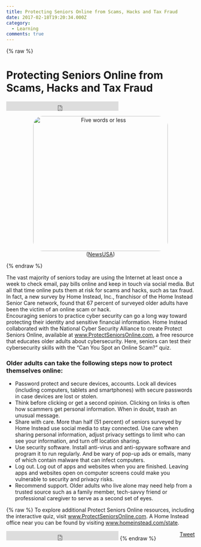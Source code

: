 ```yaml
---
title: Protecting Seniors Online from Scams, Hacks and Tax Fraud
date: 2017-02-18T19:20:34.000Z
category:
  - Learning
comments: true
---
```


{% raw %}
<h1>Protecting Seniors Online from Scams, Hacks and Tax Fraud</h1><iframe src="https://www.facebook.com/plugins/like.php?href=https%3A%2F%2Fwww.copyrightfreecontent.com%2Fcomputers%2Fprotecting-seniors-online-from-scams-hacks-and-tax-fraud-2%2F&layout=standard&show_faces=true&width=300&height=25&action=like&font=arial&colorscheme=light"  id="fbLikeIframe" name="fbLikeIframe"  scrolling="no" frameborder="0" allowTransparency="true"  class="fbLikeContainer"  style="border:none; overflow:hidden; width:300px; height:25px; display:inline;"  ></iframe>
<p style="text-align:center;">
<img class="category-img" src="https://ftper.newsusa.com/Thumbnail/ProtectingSeniors.jpg" alt="Five words or less" width="360" style="border-radius:25px" />
<br>
(<a href="http://www.newsusa.com/">NewsUSA</a>)
</p>
{% endraw %}

The vast majority of seniors today are using the Internet at least once a week to check email, pay bills online and keep in touch  via social media. But all that time online puts them at risk for scams and hacks, such as tax fraud.<br />
	In fact, a new survey by Home Instead, Inc., franchisor of the Home Instead Senior Care network, found that 67 percent of surveyed older adults have been the victim of an online scam or hack.<br />
	Encouraging seniors to practice cyber security can go a long way toward protecting their identity and sensitive financial information. Home Instead collaborated with the National Cyber Security Alliance to create Protect Seniors Online, available at <a href="http://www.protectseniorsonline.com/">www.ProtectSeniorsOnline.com</a>, a free resource that educates older adults about cybersecurity. Here, seniors can test their cybersecurity skills with the “Can You Spot an Online Scam?” quiz.<br />

### Older adults can take the following steps now to protect themselves online:
	
- Password protect and secure devices, accounts. Lock all devices (including computers, tablets and smartphones) with secure passwords in case devices are lost or stolen.
- Think before clicking or get a second opinion. Clicking on links is often how scammers get personal information. When in doubt, trash an unusual message.
- Share with care. More than half (51 percent) of seniors surveyed by Home Instead use social media to stay connected. Use care when sharing personal information, adjust privacy settings to limit who can see your information, and turn off location sharing.
- Use security software. Install anti-virus and anti-spyware software and program it to run regularly. And be wary of pop-up ads or emails, many of which contain malware that can infect computers.
- Log out. Log out of apps and websites when you are finished. Leaving apps and websites open on computer screens could make you vulnerable to security and privacy risks.
- Recommend support. Older adults who live alone may need help from a trusted source such as a family member, tech-savvy friend or professional caregiver to serve as a second set of eyes.
	
	
{% raw %}
To explore additional Protect Seniors Online resources, including the interactive quiz, visit <a href="http://www.protectseniorsonline.com/">www.ProtectSeniorsOnline.com</a>. A Home Instead office near you can be found by visiting <a href="http://www.homeinstead.com/state"><a href="http://www.homeinstead.com/state">www.homeinstead.com/state</a></a>.

<div style="float: right; margin-left: 10px;"><a href="https://twitter.com/share" class="twitter-share-button" data-via="newsusaupdates" data-count="horizontal" data-url="https://www.copyrightfreecontent.com/computers/protecting-seniors-online-from-scams-hacks-and-tax-fraud-2/">Tweet</a></div>
<iframe src="https://www.facebook.com/plugins/like.php?href=https%3A%2F%2Fwww.copyrightfreecontent.com%2Fcomputers%2Fprotecting-seniors-online-from-scams-hacks-and-tax-fraud-2%2F&layout=standard&show_faces=true&width=300&height=25&action=like&font=arial&colorscheme=light"  id="fbLikeIframe" name="fbLikeIframe"  scrolling="no" frameborder="0" allowTransparency="true"  class="fbLikeContainer"  style="border:none; overflow:hidden; width:300px; height:25px; display:inline;"  ></iframe>
{% endraw %}

